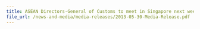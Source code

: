 ```yaml
---
title: ASEAN Directors-General of Customs to meet in Singapore next week
file_url: /news-and-media/media-releases/2013-05-30-Media-Release.pdf
---
```

